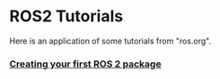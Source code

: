 # ROS2 Tutorials

Here is an application of some tutorials from "ros.org".

### [Creating your first ROS 2 package](https://docs.ros.org/en/humble/Tutorials/Beginner-Client-Libraries/Creating-Your-First-ROS2-Package.html)
